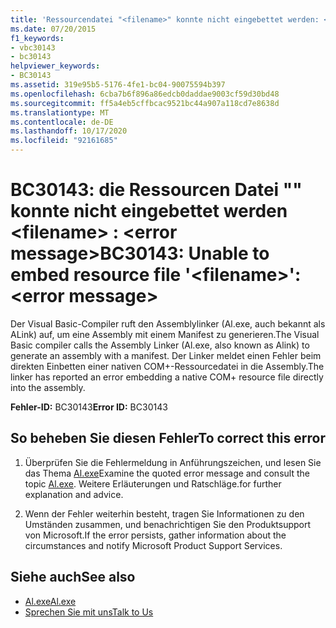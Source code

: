 ```yaml
---
title: 'Ressourcendatei "<filename>" konnte nicht eingebettet werden: <error message>'
ms.date: 07/20/2015
f1_keywords:
- vbc30143
- bc30143
helpviewer_keywords:
- BC30143
ms.assetid: 319e95b5-5176-4fe1-bc04-90075594b397
ms.openlocfilehash: 6cba7b6f896a86edcb0daddae9003cf59d30bd48
ms.sourcegitcommit: ff5a4eb5cffbcac9521bc44a907a118cd7e8638d
ms.translationtype: MT
ms.contentlocale: de-DE
ms.lasthandoff: 10/17/2020
ms.locfileid: "92161685"
---
```

# <a name="bc30143-unable-to-embed-resource-file-filename-error-message"></a><span data-ttu-id="487b2-102">BC30143: die Ressourcen Datei "" konnte nicht eingebettet werden \<filename> : \<error message></span><span class="sxs-lookup"><span data-stu-id="487b2-102">BC30143: Unable to embed resource file '\<filename>': \<error message></span></span>

<span data-ttu-id="487b2-103">Der Visual Basic-Compiler ruft den Assemblylinker (Al.exe, auch bekannt als ALink) auf, um eine Assembly mit einem Manifest zu generieren.</span><span class="sxs-lookup"><span data-stu-id="487b2-103">The Visual Basic compiler calls the Assembly Linker (Al.exe, also known as Alink) to generate an assembly with a manifest.</span></span> <span data-ttu-id="487b2-104">Der Linker meldet einen Fehler beim direkten Einbetten einer nativen COM+-Ressourcedatei in die Assembly.</span><span class="sxs-lookup"><span data-stu-id="487b2-104">The linker has reported an error embedding a native COM+ resource file directly into the assembly.</span></span>

 <span data-ttu-id="487b2-105">**Fehler-ID:** BC30143</span><span class="sxs-lookup"><span data-stu-id="487b2-105">**Error ID:** BC30143</span></span>

## <a name="to-correct-this-error"></a><span data-ttu-id="487b2-106">So beheben Sie diesen Fehler</span><span class="sxs-lookup"><span data-stu-id="487b2-106">To correct this error</span></span>

1. <span data-ttu-id="487b2-107">Überprüfen Sie die Fehlermeldung in Anführungszeichen, und lesen Sie das Thema [Al.exe](../../../framework/tools/al-exe-assembly-linker.md)</span><span class="sxs-lookup"><span data-stu-id="487b2-107">Examine the quoted error message and consult the topic [Al.exe](../../../framework/tools/al-exe-assembly-linker.md).</span></span> <span data-ttu-id="487b2-108">Weitere Erläuterungen und Ratschläge.</span><span class="sxs-lookup"><span data-stu-id="487b2-108">for further explanation and advice.</span></span>

2. <span data-ttu-id="487b2-109">Wenn der Fehler weiterhin besteht, tragen Sie Informationen zu den Umständen zusammen, und benachrichtigen Sie den Produktsupport von Microsoft.</span><span class="sxs-lookup"><span data-stu-id="487b2-109">If the error persists, gather information about the circumstances and notify Microsoft Product Support Services.</span></span>

## <a name="see-also"></a><span data-ttu-id="487b2-110">Siehe auch</span><span class="sxs-lookup"><span data-stu-id="487b2-110">See also</span></span>

- [<span data-ttu-id="487b2-111">Al.exe</span><span class="sxs-lookup"><span data-stu-id="487b2-111">Al.exe</span></span>](../../../framework/tools/al-exe-assembly-linker.md)
- [<span data-ttu-id="487b2-112">Sprechen Sie mit uns</span><span class="sxs-lookup"><span data-stu-id="487b2-112">Talk to Us</span></span>](/visualstudio/ide/feedback-options)
